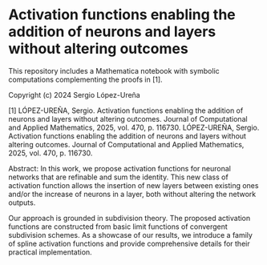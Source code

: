 # Activation functions enabling the addition of neurons and layers without altering outcomes

This repository includes a Mathematica notebook with symbolic computations complementing the proofs in [1].

Copyright (c) 2024 Sergio López-Ureña

[1] LÓPEZ-UREÑA, Sergio. Activation functions enabling the addition of neurons and layers without altering outcomes. Journal of Computational and Applied Mathematics, 2025, vol. 470, p. 116730. LÓPEZ-UREÑA, Sergio. Activation functions enabling the addition of neurons and layers without altering outcomes. Journal of Computational and Applied Mathematics, 2025, vol. 470, p. 116730.

Abstract:
In this work, we propose activation functions for neuronal networks that are refinable and sum the identity. This new class of activation function allows the insertion of new layers between existing ones and/or the increase of neurons in a layer, both without altering the network outputs.
    
Our approach is grounded in subdivision theory. The proposed activation functions are constructed from basic limit functions of convergent subdivision schemes. As a showcase of our results, we introduce a family of spline activation functions and provide comprehensive details for their practical implementation.

